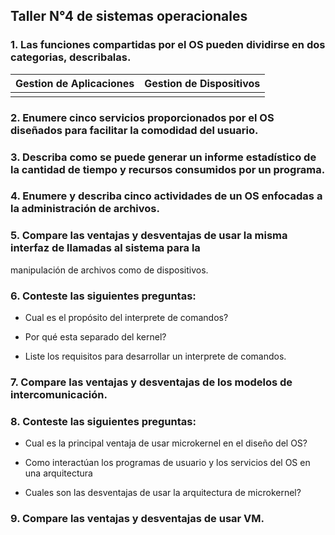 ## Taller N°4 de sistemas operacionales

### 1. Las funciones compartidas por el OS pueden dividirse en dos categorias, describalas.

|Gestion de Aplicaciones |Gestion de Dispositivos |
|---|---|
|   |   |


### 2. Enumere cinco servicios proporcionados por el OS diseñados para facilitar la comodidad del usuario.


### 3. Describa como se puede generar un informe estadístico de la cantidad de tiempo y recursos   consumidos por un programa.


### 4. Enumere y describa cinco actividades de un OS enfocadas a la administración de archivos.


### 5. Compare las ventajas y desventajas de usar la misma interfaz de llamadas al sistema para la
manipulación de archivos como de dispositivos.


### 6. Conteste las siguientes preguntas:

* Cual es el propósito del interprete de comandos?


* Por qué esta separado del kernel?


* Liste los requisitos para desarrollar un interprete de comandos.

### 7. Compare las ventajas y desventajas de los modelos de intercomunicación.


### 8. Conteste las siguientes preguntas:

* Cual es la principal ventaja de usar microkernel en el diseño del OS?

* Como interactúan los programas de usuario y los servicios del OS en una arquitectura

* Cuales son las desventajas de usar la arquitectura de microkernel?

### 9. Compare las ventajas y desventajas de usar VM.



